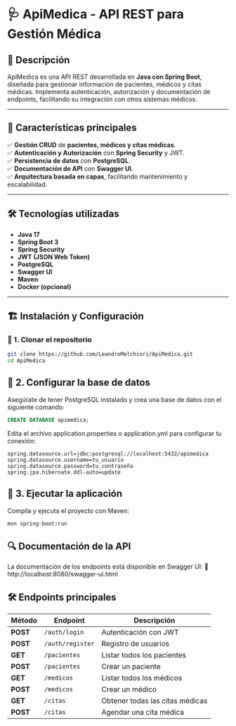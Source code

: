 # 🩺 ApiMedica - API REST para Gestión Médica

## 📌 Descripción  
ApiMedica es una API REST desarrollada en **Java con Spring Boot**, diseñada para gestionar información de pacientes, médicos y citas médicas. Implementa autenticación, autorización y documentación de endpoints, facilitando su integración con otros sistemas médicos.

---

## 🚀 Características principales  
✅ **Gestión CRUD** de **pacientes, médicos y citas médicas**.  
✅ **Autenticación y Autorización** con **Spring Security** y JWT.  
✅ **Persistencia de datos** con **PostgreSQL**.  
✅ **Documentación de API** con **Swagger UI**.  
✅ **Arquitectura basada en capas**, facilitando mantenimiento y escalabilidad.

---

## 🛠️ Tecnologías utilizadas  
- **Java 17**
- **Spring Boot 3**
- **Spring Security**
- **JWT (JSON Web Token)**
- **PostgreSQL**
- **Swagger UI**
- **Maven**
- **Docker (opcional)**

---

## 🏗️ Instalación y Configuración  
### 🔹 1. Clonar el repositorio  
```bash
git clone https://github.com/LeandroMelchiori/ApiMedica.git
cd ApiMedica
```
## 🔹 2. Configurar la base de datos
Asegúrate de tener PostgreSQL instalado y crea una base de datos con el siguiente comando:
```sql
CREATE DATABASE apimedica;
```
Edita el archivo application.properties o application.yml para configurar tu conexión:
```properties
spring.datasource.url=jdbc:postgresql://localhost:5432/apimedica
spring.datasource.username=tu_usuario
spring.datasource.password=tu_contraseña
spring.jpa.hibernate.ddl-auto=update
```

## 🔹 3. Ejecutar la aplicación
Compila y ejecuta el proyecto con Maven:
```bash
mvn spring-boot:run
```

## 🔍 Documentación de la API
La documentación de los endpoints está disponible en Swagger UI:
📌 http://localhost:8080/swagger-ui.html

## 🛠️ Endpoints principales
| Método | Endpoint       | Descripción                         |
|--------|--------------|---------------------------------|
| **POST**  | `/auth/login`   | Autenticación con JWT         |
| **POST**  | `/auth/register` | Registro de usuarios         |
| **GET**   | `/pacientes`    | Listar todos los pacientes    |
| **POST**  | `/pacientes`    | Crear un paciente            |
| **GET**   | `/medicos`      | Listar todos los médicos      |
| **POST**  | `/medicos`      | Crear un médico              |
| **GET**   | `/citas`        | Obtener todas las citas médicas |
| **POST**  | `/citas`        | Agendar una cita médica      |

